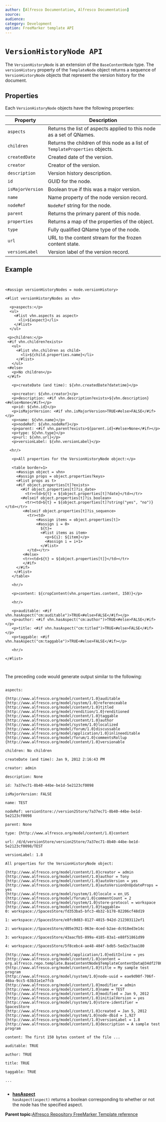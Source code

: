 ```yaml
---
author: [Alfresco Documentation, Alfresco Documentation]
source: 
audience: 
category: Development
option: FreeMarker template API
---
```


# `VersionHistoryNode API`

The `VersionHistoryNode` is an extension of the `BaseContentNode` type. The `versionHistory` property of the `TemplateNode` object returns a sequence of `VersionHistoryNode` objects that represent the version history for the document.

## Properties

Each `VersionHistoryNode` objects have the following properties:

|Property|Description|
|--------|-----------|
|`aspects`|Returns the list of aspects applied to this node as a set of QNames.|
|`children`|Returns the children of this node as a list of `TemplateProperties` objects.|
|`createdDate`|Created date of the version.|
|`creator`|Creator of the version.|
|`description`|Version history description.|
|`id`|GUID for the node.|
|`isMajorVersion`|Boolean true if this was a major version.|
|`name`|Name property of the node version record.|
|`nodeRef`|`NodeRef` string for the node.|
|`parent`|Returns the primary parent of this node.|
|`properties`|Returns a map of the properties of the object.|
|`type`|Fully qualified QName type of the node.|
|`url`|URL to the content stream for the frozen content state.|
|`versionLabel`|Version label of the version record.|

## Example

```


<#assign versionHistoryNodes = node.versionHistory>

<#list versionHistoryNodes as vhn>

  <p>aspects:</p>
  <ul>
    <#list vhn.aspects as aspect>
      <li>${aspect}</li>
    </#list>
  </ul>

 <p>children:</p>
 <#if vhn.children?exists>
   <ul>
     <#list vhn.children as child>
       <li>${child.properties.name}</li>
     </#list>
   </ul>
 <#else>
   <p>No children</p>
 </#if>

   <p>createDate (and time): ${vhn.createdDate?datetime}</p>
 
   <p>creator: ${vhn.creator}</p>
   <p>description: <#if vhn.description?exists>${vhn.description}<#else>None</#if></p>
   <p>id: ${vhn.id}</p>
   <p>isMajorVersion: <#if vhn.isMajorVersion>TRUE<#else>FALSE</#if></p>
   <p>name: ${vhn.name}</p>
   <p>nodeRef: ${vhn.nodeRef}</p>
   <p>parent: <#if vhn.parent?exists>${parent.id}<#else>None</#if></p>
   <p>type: ${vhn.type}</p>
   <p>url: ${vhn.url}</p>
   <p>versionLabel: ${vhn.versionLabel}</p>
   
  <hr/>
  
   <p>All properties for the VersionHistoryNode object:</p>

   <table border=1>
     <#assign object = vhn>
     <#assign props = object.properties?keys>
     <#list props as t>
     <#if object.properties[t]?exists>
       <#if object.properties[t]?is_date>
         <tr><td>${t} = ${object.properties[t]?date}</td></tr>
       <#elseif object.properties[t]?is_boolean>
         <tr><td>${t} = ${object.properties[t]?string("yes", "no")}</td></tr>
        <#elseif object.properties[t]?is_sequence>
          <tr><td>
              <#assign items = object.properties[t]>
              <#assign i = 0>
                ${t}=
                <#list items as item>
                  <p>${i}: ${item}</p>
                  <#assign i = i+1>
                </#list>
          </td></tr>
        <#else>
        <tr><td>${t} = ${object.properties[t]}</td></tr>
        </#if>
     </#if>
    </#list>
   </table>
   
   <hr/>

   <p>content: ${cropContent(vhn.properties.content, 150)}</p>
  
   <hr/>

   <p>auditable: <#if vhn.hasAspect("cm:auditable")>TRUE<#else>FALSE</#if></p>
   <p>author: <#if vhn.hasAspect("cm:author")>TRUE<#else>FALSE</#if></p>
   <p>title: <#if vhn.hasAspect("cm:titled")>TRUE<#else>FALSE</#if></p>
   <p>taggable: <#if vhn.hasAspect("cm:taggable")>TRUE<#else>FALSE</#if></p>
   
   <hr/>

</#list>

      
```

The preceding code would generate output similar to the following:

```

aspects:

{http://www.alfresco.org/model/content/1.0}auditable
{http://www.alfresco.org/model/system/1.0}referenceable
{http://www.alfresco.org/model/content/1.0}titled
{http://www.alfresco.org/model/rendition/1.0}renditioned
{http://www.alfresco.org/model/content/1.0}taggable
{http://www.alfresco.org/model/content/1.0}author
{http://www.alfresco.org/model/system/1.0}localized
{http://www.alfresco.org/model/forum/1.0}discussable
{http://www.alfresco.org/model/application/1.0}inlineeditable
{http://www.alfresco.org/model/forum/1.0}commentsRollup
{http://www.alfresco.org/model/content/1.0}versionable

children: No children

createDate (and time): Jan 9, 2012 2:16:43 PM

creator: admin

description: None

id: 7a37ec71-8b40-44be-be1d-5e2123cf0098

isMajorVersion: FALSE

name: TEST

nodeRef: versionStore://version2Store/7a37ec71-8b40-44be-be1d-5e2123cf0098

parent: None

type: {http://www.alfresco.org/model/content/1.0}content

url: /d/d/versionStore/version2Store/7a37ec71-8b40-44be-be1d-5e2123cf0098/TEST

versionLabel: 1.8

All properties for the VersionHistoryNode object:

{http://www.alfresco.org/model/content/1.0}creator = admin
{http://www.alfresco.org/model/content/1.0}author = Tony
{http://www.alfresco.org/model/content/1.0}autoVersion = yes
{http://www.alfresco.org/model/content/1.0}autoVersionOnUpdateProps = yes
{http://www.alfresco.org/model/system/1.0}locale = en_US
{http://www.alfresco.org/model/forum/1.0}commentCount = 2
{http://www.alfresco.org/model/system/1.0}store-protocol = workspace
{http://www.alfresco.org/model/content/1.0}taggable=
0: workspace://SpacesStore/fd353ba5-bfc3-4b32-b178-02206cf48d19

1: workspace://SpacesStore/e8fc0d83-8127-4015-942d-212303112ef1

2: workspace://SpacesStore/d05e3921-063e-4ced-b2ae-dc918ed3e14c

3: workspace://SpacesStore/43aacfb5-899a-4185-83a1-e88f51861d99

4: workspace://SpacesStore/5f8cebc4-ae48-404f-bdb5-5ed2e73aa180

{http://www.alfresco.org/model/application/1.0}editInline = yes
{http://www.alfresco.org/model/content/1.0}content = org.alfresco.repo.template.BaseContentNode$TemplateContentData@34df2786
{http://www.alfresco.org/model/content/1.0}title = My sample test program
{http://www.alfresco.org/model/system/1.0}node-uuid = eae9d90f-706f-46ba-9cc5-63b31e1e7fcb
{http://www.alfresco.org/model/content/1.0}modifier = admin
{http://www.alfresco.org/model/content/1.0}name = TEST
{http://www.alfresco.org/model/content/1.0}modified = Jan 9, 2012
{http://www.alfresco.org/model/content/1.0}initialVersion = yes
{http://www.alfresco.org/model/system/1.0}store-identifier = SpacesStore
{http://www.alfresco.org/model/content/1.0}created = Jan 5, 2012
{http://www.alfresco.org/model/system/1.0}node-dbid = 1,927
{http://www.alfresco.org/model/content/1.0}versionLabel = 1.8
{http://www.alfresco.org/model/content/1.0}description = A sample test program

content: The first 150 bytes content of the file ...

auditable: TRUE

author: TRUE

title: TRUE

taggable: TRUE

...
      
```

-   **[hasAspect](../references/API-FreeMarker-VersionHistoryNode-hasAspect.md)**  
`hasAspect(aspect)` returns a boolean corresponding to whether or not the node has the specified aspect.

**Parent topic:**[Alfresco Repository FreeMarker Template reference](../references/API-FreeMarker-intro.md)

